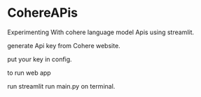 # CohereAPis
Experimenting With cohere language model Apis using streamlit.
 
generate Api key from Cohere website.
 
put your key in config.

to run web app 

run streamlit run main.py on terminal.

